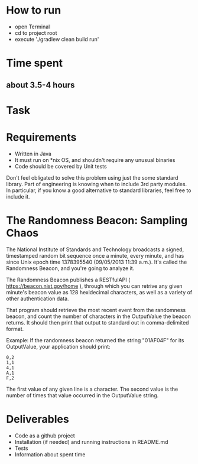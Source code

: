 # How to run
* open Terminal
* cd to project root
* execute './gradlew clean build run'

# Time spent
## about 3.5-4 hours

# Task

# Requirements

* Written in Java
* It must run on *nix OS, and shouldn't require any unusual binaries
* Code should be covered by Unit tests

Don't feel obligated to solve this problem using just the some standard library. Part of engineering is knowing when to include 3rd party modules. In particular, if you know a good alternative to standard libraries, feel free to include it.

# The Randomness Beacon: Sampling Chaos
The National Institute of Standards and Technology broadcasts a signed, timestamped random bit sequence once a minute, every minute, and has since Unix epoch time 1378395540 (09/05/2013 11:39 a.m.). It's called the Randomness Beacon, and you're going to analyze it.

The Randomness Beacon publishes a RESTfulAPI ( https://beacon.nist.gov/home ), through which you can retrive any given minute's beacon value as 128 hexidecimal characters, as well as a variety of other authentication data. 

That program should retrieve the most recent event from the randomness beacon, and count the number of characters in the OutputValue the beacon returns. It should then print that output to standard out in comma-delimited format.

Example:
If the randomness beacon returned the string "01AF04F" for its OutputValue, your application should print:

    0,2
    1,1
    4,1
    A,1
    F,2
The first value of any given line is a character. The second value is the number of times that value occurred in the OutputValue string.

# Deliverables
* Code as a github project
* Installation (if needed) and running instructions in README.md
* Tests
* Information about spent time
